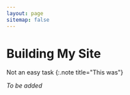 ```yaml
---
layout: page
sitemap: false
---
```


# Building My Site

Not an easy task
{:.note title="This was"}

*To be added*
